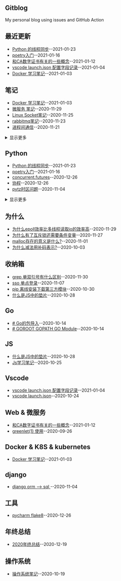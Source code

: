 ## Gitblog
My personal blog using issues and GitHub Action
## 最近更新
- [Python 的线程同步](https://github.com/chaleaoch/gitblog/issues/46)--2021-01-23
- [poetry入门](https://github.com/chaleaoch/gitblog/issues/45)--2021-01-16
- [和CA数字证书有关的一些概念](https://github.com/chaleaoch/gitblog/issues/44)--2021-01-12
- [vscode launch.json 配置字段记录](https://github.com/chaleaoch/gitblog/issues/43)--2021-01-04
- [Docker 学习笔记](https://github.com/chaleaoch/gitblog/issues/42)--2021-01-03
## 笔记
- [Docker 学习笔记](https://github.com/chaleaoch/gitblog/issues/42)--2021-01-03
- [微服务 笔记](https://github.com/chaleaoch/gitblog/issues/35)--2020-11-29
- [Linux Socket笔记](https://github.com/chaleaoch/gitblog/issues/33)--2020-11-25
- [rabbitmq笔记](https://github.com/chaleaoch/gitblog/issues/30)--2020-11-23
- [进程间通信](https://github.com/chaleaoch/gitblog/issues/29)--2020-11-21
<details><summary>显示更多</summary>

- [C笔记](https://github.com/chaleaoch/gitblog/issues/25)--2020-11-04
- [bash学习笔记](https://github.com/chaleaoch/gitblog/issues/21)--2020-11-01
- [pandas学习笔记](https://github.com/chaleaoch/gitblog/issues/20)--2020-10-31
- [numpy学习笔记](https://github.com/chaleaoch/gitblog/issues/19)--2020-10-31
- [vscode launch.json](https://github.com/chaleaoch/gitblog/issues/15)--2020-10-24
- [操作系统笔记](https://github.com/chaleaoch/gitblog/issues/14)--2020-10-19
- [C预处理器](https://github.com/chaleaoch/gitblog/issues/11)--2020-10-04
- [typedef](https://github.com/chaleaoch/gitblog/issues/10)--2020-10-04
- [x86架构32位处理器寄存器](https://github.com/chaleaoch/gitblog/issues/9)--2020-10-03
- [# GDT与LDT](https://github.com/chaleaoch/gitblog/issues/7)--2020-10-03
- [参考书目](https://github.com/chaleaoch/gitblog/issues/5)--2020-09-29
</details>

## Python
- [Python 的线程同步](https://github.com/chaleaoch/gitblog/issues/46)--2021-01-23
- [poetry入门](https://github.com/chaleaoch/gitblog/issues/45)--2021-01-16
- [concurrent.futures](https://github.com/chaleaoch/gitblog/issues/41)--2020-12-26
- [协程](https://github.com/chaleaoch/gitblog/issues/39)--2020-12-26
- [pytz时区问题](https://github.com/chaleaoch/gitblog/issues/23)--2020-11-04
<details><summary>显示更多</summary>

- [greenlet(1) 使用](https://github.com/chaleaoch/gitblog/issues/4)--2020-09-26
</details>

## 为什么
- [为什么epoll效率比多线程读取io的效率高](https://github.com/chaleaoch/gitblog/issues/36)--2020-11-29
- [为什么有了互斥锁还需要条件变量](https://github.com/chaleaoch/gitblog/issues/34)--2020-11-27
- [malloc存在的意义是什么?](https://github.com/chaleaoch/gitblog/issues/22)--2020-11-01
- [为什么减法用补码表示?](https://github.com/chaleaoch/gitblog/issues/8)--2020-10-03
## 收纳箱
- [grep 单双引号有什么区别](https://github.com/chaleaoch/gitblog/issues/37)--2020-11-30
- [sso 单点登录](https://github.com/chaleaoch/gitblog/issues/26)--2020-11-07
- [pip 离线安装下载第三方模块](https://github.com/chaleaoch/gitblog/issues/18)--2020-10-30
- [什么是JS中的垫片](https://github.com/chaleaoch/gitblog/issues/17)--2020-10-28
## Go
- [# Go的包导入](https://github.com/chaleaoch/gitblog/issues/13)--2020-10-14
- [# GOROOT GOPATH GO Module](https://github.com/chaleaoch/gitblog/issues/12)--2020-10-14
## JS
- [什么是JS中的垫片](https://github.com/chaleaoch/gitblog/issues/17)--2020-10-28
- [Js学习笔记](https://github.com/chaleaoch/gitblog/issues/16)--2020-10-25
## Vscode
- [vscode launch.json 配置字段记录](https://github.com/chaleaoch/gitblog/issues/43)--2021-01-04
- [vscode launch.json](https://github.com/chaleaoch/gitblog/issues/15)--2020-10-24
## Web & 微服务
- [和CA数字证书有关的一些概念](https://github.com/chaleaoch/gitblog/issues/44)--2021-01-12
- [greenlet(1) 使用](https://github.com/chaleaoch/gitblog/issues/4)--2020-09-26
## Docker & K8S & kubernetes
- [Docker 学习笔记](https://github.com/chaleaoch/gitblog/issues/42)--2021-01-03
## django
- [django orm --> sql ](https://github.com/chaleaoch/gitblog/issues/24)--2020-11-04
## 工具
- [pycharm flake8](https://github.com/chaleaoch/gitblog/issues/40)--2020-12-26
## 年终总结
- [2020年终总结](https://github.com/chaleaoch/gitblog/issues/38)--2020-12-19
## 操作系统
- [操作系统笔记](https://github.com/chaleaoch/gitblog/issues/14)--2020-10-19
